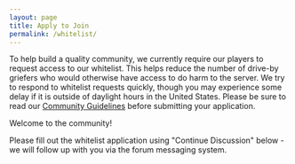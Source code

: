 ```yaml
---
layout: page
title: Apply to Join
permalink: /whitelist/
---
```


To help build a quality community, we currently require our players to request access to our whitelist.  This helps reduce the number of drive-by griefers who would otherwise have access to do harm to the server.  We try to respond to whitelist requests quickly, though you may experience some delay if it is outside of daylight hours in the United States.  Please be sure to read our [Community Guidelines](/rules/) before submitting your application.

Welcome to the community!

Please fill out the whitelist application using "Continue Discussion" below - we will follow up with you via the forum messaging system.

<div id="discourse-comments"></div>
<script type="text/javascript">
  DiscourseEmbed = { discourseUrl: '{{ site.discourse_url }}',
                     topicId: 170 };
  (function() {
    var d = document.createElement('script'); d.type = 'text/javascript'; d.async = true;
    d.src = DiscourseEmbed.discourseUrl + 'javascripts/embed.js';
    (document.getElementsByTagName('head')[0] || document.getElementsByTagName('body')[0]).appendChild(d);
  })();
</script>
